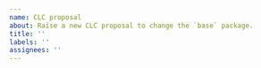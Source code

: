 ```yaml
---
name: CLC proposal
about: Raise a new CLC proposal to change the `base` package.
title: ''
labels: ''
assignees: ''
---
```


<!--
Thanks for raising a new CLC proposal.

Before proceeding, please make sure that you read and understand [`README.md`](https://github.com/haskell/core-libraries-committee#readme) and [`PROPOSALS.md`](https://github.com/haskell/core-libraries-committee/blob/main/PROPOSALS.md).

This is not a general bug tracker for `base`; it's expected that you not only describe a problem, but also offer a solution, which you are prepared to implement. If you want just to "file-and-forget", raise an issue at https://gitlab.haskell.org/ghc/ghc/-/issues.
-->
